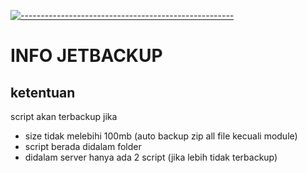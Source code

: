 [![-----------------------------------------------------](https://raw.githubusercontent.com/andreasbm/readme/master/assets/lines/colored.png)](#table-of-contents)
# INFO JETBACKUP

## ketentuan
script akan terbackup jika
- size tidak melebihi 100mb (auto backup zip all file kecuali module)
- script berada didalam folder
- didalam server hanya ada 2 script (jika lebih tidak terbackup)
